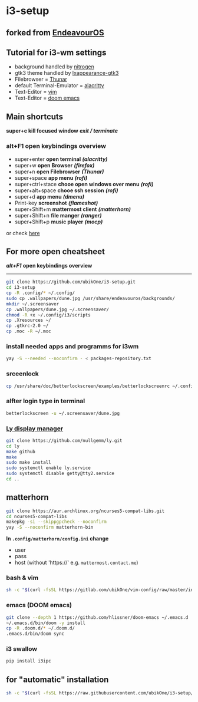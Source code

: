 # i3-setup

## forked from [EndeavourOS](https://endeavouros.com)

## Tutorial for i3-wm settings

* background handled by [nitrogen](https://wiki.archlinux.org/index.php/nitrogen)
* gtk3 theme handled by [lxappearance-gtk3](https://wiki.lxde.org/de/LXAppearance)
* Filebrowser = [Thunar](https://docs.xfce.org/xfce/thunar/start)
* default Terminal-Emulator = [alacritty](https://github.com/alacritty/alacritty)
* Text-Editor = [vim](https://www.vim.org/)
* Text-Editor = [doom emacs](https://github.com/hlissner/doom-emacs)

## Main shortcuts

**super+c kill focused window** ***exit / terminate***

### alt+F1 open keybindings overview

* super+enter      **open terminal** ***(alacritty)***
* super+w          **open Browser** ***(firefox)***
* super+n          **open Filebrowser** ***(Thunar)***
* super+space      **app menu** ***(rofi)***
* super+ctrl+stace **chooe open windows over menu** ***(rofi)***
* super+alt+space  **chooe ssh session** ***(rofi)***
* super+d          **app menu** ***(dmenu)***
* Print-key        **screenshot** ***(flameshot)***
* super+Shift+m    **mattermost client** ***(matterhorn)***
* super+Shift+n    **file manger** ***(ranger)***
* super+Shift+p    **music player** ***(mocp)***

or check [here](https://github.com/ubikOne/i3-setup/blob/master/.config/i3/keybindings.md)

## For more open cheatsheet

***alt+F1*** **open keybindings overview**

----

```bash
git clone https://github.com/ubikOne/i3-setup.git
cd i3-setup
cp -R .config/* ~/.config/
sudo cp .wallpapers/dune.jpg /usr/share/endeavouros/backgrounds/
mkdir ~/.screensaver
cp .wallpapers/dune.jpg ~/.screensaver/
chmod -R +x ~/.config/i3/scripts
cp .Xresources ~/
cp .gtkrc-2.0 ~/
cp .moc -R ~/.moc
```

### install needed apps and programms for i3wm

```bash
yay -S --needed --noconfirm - < packages-repository.txt

```

### srceenlock

```bash
cp /usr/share/doc/betterlockscreen/examples/betterlockscreenrc ~/.config
```

### alfter login type in terminal

```bash
betterlockscreen -u ~/.screensaver/dune.jpg
```

### [Ly display manager](https://github.com/nullgemm/ly)

```bash
git clone https://github.com/nullgemm/ly.git
cd ly
make github
make
sudo make install
sudo systemctl enable ly.service
sudo systemctl disable getty@tty2.service
cd ..
```

## matterhorn

```bash
git clone https://aur.archlinux.org/ncurses5-compat-libs.git
cd ncurses5-compat-libs
makepkg -si --skippgpcheck --noconfirm
yay -S --noconfirm matterhorn-bin
```

**In `.config/matterhorn/config.ini` change**

* user
* pass
* host (without 'https://' e.g. `mattermost.contact.me`)

### bash & vim

```bash
sh -c "$(curl -fsSL https://gitlab.com/ubikOne/vim-config/raw/master/install)"
```

### emacs (DOOM emacs)

```bash
git clone --depth 1 https://github.com/hlissner/doom-emacs ~/.emacs.d
~/.emacs.d/bin/doom -y install
cp -R .doom.d/* ~/.doom.d/
.emacs.d/bin/doom sync
```

### i3 swallow

```bash
pip install i3ipc
```

## for "automatic" installation

```bash
sh -c "$(curl -fsSL https://raw.githubusercontent.com/ubikOne/i3-setup/master/install)"
```
